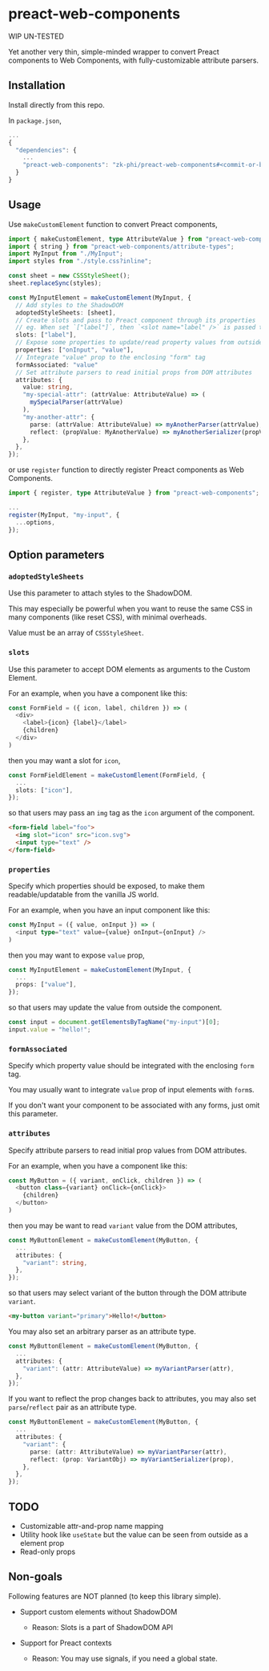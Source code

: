 # preact-web-components

WIP UN-TESTED

Yet another very thin, simple-minded wrapper to convert Preact components to Web Components, with fully-customizable attribute parsers.

## Installation

Install directly from this repo.

In `package.json`,

``` javascript
...
{
  "dependencies": {
    ...
    "preact-web-components": "zk-phi/preact-web-components#<commit-or-branch-id>"
  }
}
```

## Usage

Use `makeCustomElement` function to convert Preact components,

``` typescript
import { makeCustomElement, type AttributeValue } from "preact-web-components";
import { string } from "preact-web-components/attribute-types";
import MyInput from "./MyInput";
import styles from "./style.css?inline";

const sheet = new CSSStyleSheet();
sheet.replaceSync(styles);

const MyInputElement = makeCustomElement(MyInput, {
  // Add styles to the ShadowDOM
  adoptedStyleSheets: [sheet],
  // Create slots and pass to Preact component through its properties
  // eg. When set `["label"]`, then `<slot name="label" />` is passed to the `label` prop
  slots: ["label"],
  // Expose some properties to update/read property values from outside the component
  properties: ["onInput", "value"],
  // Integrate "value" prop to the enclosing "form" tag
  formAssociated: "value"
  // Set attribute parsers to read initial props from DOM attributes
  attributes: {
    value: string,
    "my-special-attr": (attrValue: AttributeValue) => (
      mySpecialParser(attrValue)
    ),
    "my-another-attr": {
      parse: (attrValue: AttributeValue) => myAnotherParser(attrValue),
      reflect: (propValue: MyAnotherValue) => myAnotherSerializer(propValue),
    },
  },
});
```

or use `register` function to directly register Preact components as Web Components.

``` typescript
import { register, type AttributeValue } from "preact-web-components";

...
register(MyInput, "my-input", {
  ...options,
});
```

## Option parameters
### `adoptedStyleSheets`

Use this parameter to attach styles to the ShadowDOM.

This may especially be powerful when you want to reuse the same CSS in many components (like reset CSS), with minimal overheads.

Value must be an array of `CSSStyleSheet`.

### `slots`

Use this parameter to accept DOM elements as arguments to the Custom Element.

For an example, when you have a component like this:

``` typescript
const FormField = ({ icon, label, children }) => (
  <div>
    <label>{icon} {label}</label>
    {children}
  </div>
)
```

then you may want a slot for `icon`,

``` typescript
const FormFieldElement = makeCustomElement(FormField, {
  ...
  slots: ["icon"],
});
```

so that users may pass an `img` tag as the `icon` argument of the component.

``` html
<form-field label="foo">
  <img slot="icon" src="icon.svg">
  <input type="text" />
</form-field>
```

### `properties`

Specify which properties should be exposed, to make them readable/updatable from the vanilla JS world.

For an example, when you have an input component like this:

``` typescript
const MyInput = ({ value, onInput }) => (
  <input type="text" value={value} onInput={onInput} />
)
```

then you may want to expose `value` prop,

``` typescript
const MyInputElement = makeCustomElement(MyInput, {
  ...
  props: ["value"],
});
```

so that users may update the value from outside the component.

``` typescript
const input = document.getElementsByTagName("my-input")[0];
input.value = "hello!";
```

### `formAssociated`

Specify which property value should be integrated with the enclosing `form` tag.

You may usually want to integrate `value` prop of input elements with `form`s.

If you don't want your component to be associated with any forms, just omit this parameter.

### `attributes`

Specify attribute parsers to read initial prop values from DOM attributes.

For an example, when you have a component like this:

``` typescript
const MyButton = ({ variant, onClick, children }) => (
  <button class={variant} onClick={onClick}>
    {children}
  </button>
)
```

then you may be want to read `variant` value from the DOM attributes,

``` typescript
const MyButtonElement = makeCustomElement(MyButton, {
  ...
  attributes: {
    "variant": string,
  },
});
```

so that users may select variant of the button through the DOM attribute `variant`.

``` html
<my-button variant="primary">Hello!</button>
```

You may also set an arbitrary parser as an attribute type.

``` typescript
const MyButtonElement = makeCustomElement(MyButton, {
  ...
  attributes: {
    "variant": (attr: AttributeValue) => myVariantParser(attr),
  },
});
```

If you want to reflect the prop changes back to attributes, you may also set `parse`/`reflect` pair as an attribute type.

``` typescript
const MyButtonElement = makeCustomElement(MyButton, {
  ...
  attributes: {
    "variant": {
      parse: (attr: AttributeValue) => myVariantParser(attr),
      reflect: (prop: VariantObj) => myVariantSerializer(prop),
    },
  },
});
```

## TODO

- Customizable attr-and-prop name mapping
- Utility hook like `useState` but the value can be seen from outside as a element prop
- Read-only props

## Non-goals

Following features are NOT planned (to keep this library simple).

- Support custom elements without ShadowDOM
  - Reason: Slots is a part of ShadowDOM API

- Support for Preact contexts
  - Reason: You may use signals, if you need a global state.

